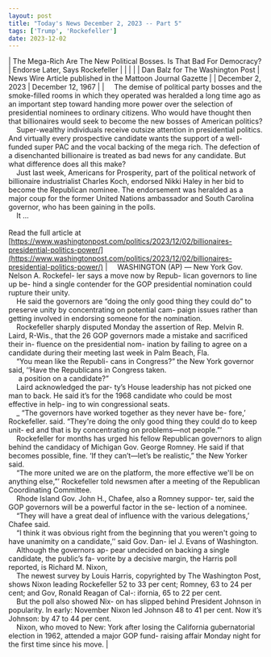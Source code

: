```yaml
---
layout: post
title: "Today's News December 2, 2023 -- Part 5"
tags: ['Trump', 'Rockefeller']
date: 2023-12-02
---
```


| The Mega-Rich Are The New Political Bosses. Is That Bad For Democracy? | Endorse Later, Says Rockefeller |
|  |  |
| Dan Balz for The Washington Post | News Wire Article published in the Mattoon Journal Gazette |
| December 2, 2023 | December 12, 1967 |
| &nbsp;&nbsp;&nbsp;&nbsp;The demise of political party bosses and the smoke-filled rooms in which they operated was heralded a long time ago as an important step toward handing more power over the selection of presidential nominees to ordinary citizens. Who would have thought then that billionaires would seek to become the new bosses of American politics?<br>&nbsp;&nbsp;&nbsp;&nbsp;Super-wealthy individuals receive outsize attention in presidential politics. And virtually every prospective candidate wants the support of a well-funded super PAC and the vocal backing of the mega rich. The defection of a disenchanted billionaire is treated as bad news for any candidate. But what difference does all this make?<br>&nbsp;&nbsp;&nbsp;&nbsp;Just last week, Americans for Prosperity, part of the political network of billionaire industrialist Charles Koch, endorsed Nikki Haley in her bid to become the Republican nominee. The endorsement was heralded as a major coup for the former United Nations ambassador and South Carolina governor, who has been gaining in the polls.<br>&nbsp;&nbsp;&nbsp;&nbsp;It ...<br><br>Read the full article at<br>[https://www.washingtonpost.com/politics/2023/12/02/billionaires-presidential-politics-power/](https://www.washingtonpost.com/politics/2023/12/02/billionaires-presidential-politics-power/) | &nbsp;&nbsp;&nbsp;&nbsp;WASHINGTON (AP) — New York Gov. Nelson A. Rockefel- ler says a move now by Repub- lican governors to line up be- hind a single contender for the GOP presidential nomination could rupture their unity.<br>&nbsp;&nbsp;&nbsp;&nbsp;He said the governors are “doing the only good thing they could do” to preserve unity by concentrating on potential cam- paign issues rather than getting involved in endorsing someone for the nomination.<br>&nbsp;&nbsp;&nbsp;&nbsp;Rockefeller sharply disputed Monday the assertion of Rep. Melvin R. Laird, R-Wis., that the 26 GOP governors made a mistake and sacrificed their in- fluence on the presidential nom- ination by failing to agree on a candidate during their meeting last week in Palm Beach, Fla.<br>&nbsp;&nbsp;&nbsp;&nbsp;“You mean like the Republi- cans in Congress?” the New York governor said, ‘‘Have the Republicans in Congress taken.<br>&nbsp;&nbsp;&nbsp;&nbsp; a position on a candidate?”<br>&nbsp;&nbsp;&nbsp;&nbsp;Laird acknowledged the par- ty’s House leadership has not picked one man to back. He said it’s for the 1968 candidate who could be most effective in help- ing to win congressional seats.<br>&nbsp;&nbsp;&nbsp;&nbsp;_ “The governors have worked together as they never have be- fore,’ Rockefeller. said. “They're doing the only good thing they could do to keep unit- ed and that is by concentrating on problems—not people.”’<br>&nbsp;&nbsp;&nbsp;&nbsp;Rockefeller for months has urged his fellow Republican governors to align behind the candidacy of Michigan Gov. George Romney. He said if that becomes possible, fine. ‘If they can’t—let’s be realistic,” the New Yorker said.<br>&nbsp;&nbsp;&nbsp;&nbsp;“The more united we are on the platform, the more effective we'll be on anything else,”’ Rockefeller told newsmen after a meeting of the Republican Coordinating Committee.<br>&nbsp;&nbsp;&nbsp;&nbsp;Rhode Island Gov. John H., Chafee, also a Romney suppor- ter, said the GOP governors will be a powerful factor in the se- lection of a nominee.<br>&nbsp;&nbsp;&nbsp;&nbsp;“They will have a great deal of influence with the various delegations,’ Chafee said.<br>&nbsp;&nbsp;&nbsp;&nbsp;“I think it was obvious right from the beginning that you weren't going to have unanimity on a candidate,’’ said Gov. Dan- iel J. Evans of Washington.<br>&nbsp;&nbsp;&nbsp;&nbsp;Although the governors ap- pear undecided on backing a single candidate, the public’s fa- vorite by a decisive margin, the Harris poll reported, is Richard M. Nixon,<br>&nbsp;&nbsp;&nbsp;&nbsp;The newest survey by Louis Harris, copyrighted by The Washington Post, shows Nixon leading Rockefeller 52 to 33 per cent; Romney, 63 to 24 per cent; and Gov, Ronald Reagan of Cal-: ifornia, 65 to 22 per cent.  <br>&nbsp;&nbsp;&nbsp;&nbsp;But the poll also showed Nix- on has slipped behind President Johnson in popularity. In early: November Nixon led Johnson 48   to 41 per cent. Now it’s Johnson: by 47 to 44 per cent.  <br>&nbsp;&nbsp;&nbsp;&nbsp;Nixon, who moved to New: York after losing the California gubernatorial election in 1962, attended a major GOP fund- raising affair Monday night for the first time since his move.  |